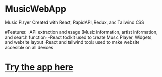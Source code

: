 # MusicWebApp

Music Player Created with React, RapidAPI, Redux, and Tailwind CSS

#Features:
-API extraction and usage (Music information, artist information, and search function)
-React toolkit used to create Music Player, Widgets, and website layout
-React and tailwind tools used to make website accesible on all devices

# [Try the app here](https://elyghthao.github.io/MusicWebApp/)
